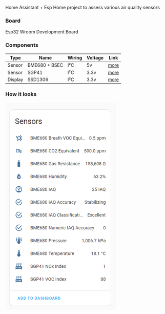 
Home Assistant + Esp Home project to assess various air quality sensors

### Board 
Esp32 Wroom Development Board

### Components
|Type|Name| Wiring| Voltage | Link 
|--|--|--|--|--
|Sensor |BME680 + BSEC| I²C | 5v |[more](https://esphome.io/components/sensor/bme680_bsec.html) 
|Sensor|SGP41| I²C | 3.3v | [more](https://esphome.io/components/sensor/sgp4x.html) 
|Display|SSD1306| I²C | 3.3v | [more](https://esphome.io/components/display/ssd1306.html) 


### How it looks
![View in HA ](img/home_assistant.png)
